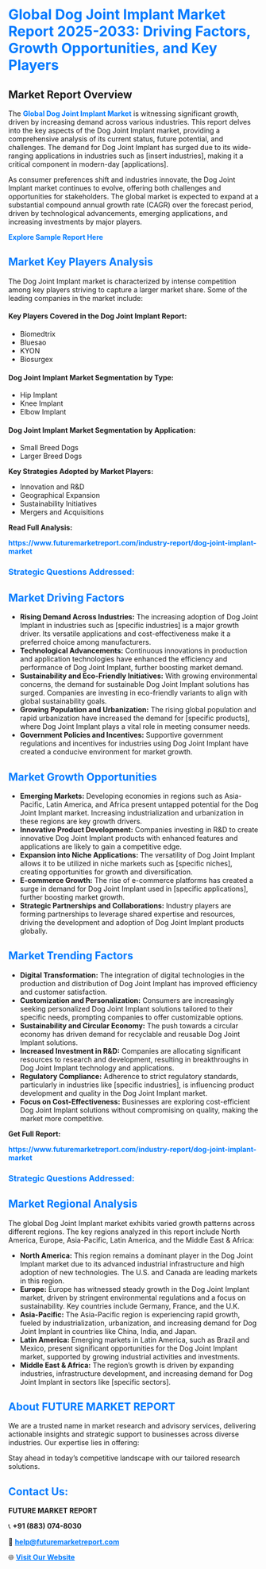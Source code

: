 <h1 style="color: #007BFF;">Global Dog Joint Implant Market Report 2025-2033: Driving Factors, Growth Opportunities, and Key Players</h1>

<section id="overview">
<h2>Market Report Overview</h2>
<p>The <a href="https://www.futuremarketreport.com/industry-report/dog-joint-implant-market" style="color: #007BFF; text-decoration: none;"><strong>Global Dog Joint Implant Market</strong></a> is witnessing significant growth, driven by increasing demand across various industries. This report delves into the key aspects of the Dog Joint Implant market, providing a comprehensive analysis of its current status, future potential, and challenges. The demand for Dog Joint Implant has surged due to its wide-ranging applications in industries such as [insert industries], making it a critical component in modern-day [applications].</p>
<p>As consumer preferences shift and industries innovate, the Dog Joint Implant market continues to evolve, offering both challenges and opportunities for stakeholders. The global market is expected to expand at a substantial compound annual growth rate (CAGR) over the forecast period, driven by technological advancements, emerging applications, and increasing investments by major players.</p>
</section>

<section id="overview">
<p><a href="https://www.futuremarketreport.com/request-sample/reportId=78373" style="color: #007BFF; text-decoration: none;"><strong>Explore Sample Report Here</strong></a></p>
</section>

<section id="key-players">
<h2 style="color: #007BFF;">Market Key Players Analysis</h2>
<p>The Dog Joint Implant market is characterized by intense competition among key players striving to capture a larger market share. Some of the leading companies in the market include:</p>
<h4>Key Players Covered in the Dog Joint Implant Report:</h4>
<ul><li>Biomedtrix</li><li>Bluesao</li><li>KYON</li><li>Biosurgex</li></ul>
<h4>Dog Joint Implant Market Segmentation by Type:</h4>
<ul><li>Hip Implant</li><li>Knee Implant</li><li>Elbow Implant</li></ul>

<h4>Dog Joint Implant Market Segmentation by Application:</h4>
<ul><li>Small Breed Dogs</li><li>Larger Breed Dogs</li></ul>
<p><strong>Key Strategies Adopted by Market Players:</strong></p>
<ul>
<li>Innovation and R&D</li>
<li>Geographical Expansion</li>
<li>Sustainability Initiatives</li>
<li>Mergers and Acquisitions</li>
</ul>
</section>

<section>
<p><strong>Read Full Analysis: </strong></p><a href="https://www.futuremarketreport.com/industry-report/dog-joint-implant-market" style="color: #007BFF; text-decoration: none;"><strong>https://www.futuremarketreport.com/industry-report/dog-joint-implant-market</strong></a>
<h3 style="color: #007BFF;">Strategic Questions Addressed:</h3>
</section>

<section id="driving-factors">
<h2 style="color: #007BFF;">Market Driving Factors</h2>
<ul>
<li><strong>Rising Demand Across Industries:</strong> The increasing adoption of Dog Joint Implant in industries such as [specific industries] is a major growth driver. Its versatile applications and cost-effectiveness make it a preferred choice among manufacturers.</li>
<li><strong>Technological Advancements:</strong> Continuous innovations in production and application technologies have enhanced the efficiency and performance of Dog Joint Implant, further boosting market demand.</li>
<li><strong>Sustainability and Eco-Friendly Initiatives:</strong> With growing environmental concerns, the demand for sustainable Dog Joint Implant solutions has surged. Companies are investing in eco-friendly variants to align with global sustainability goals.</li>
<li><strong>Growing Population and Urbanization:</strong> The rising global population and rapid urbanization have increased the demand for [specific products], where Dog Joint Implant plays a vital role in meeting consumer needs.</li>
<li><strong>Government Policies and Incentives:</strong> Supportive government regulations and incentives for industries using Dog Joint Implant have created a conducive environment for market growth.</li>
</ul>
</section>

<section id="growth-opportunities">
<h2 style="color: #007BFF;">Market Growth Opportunities</h2>
<ul>
<li><strong>Emerging Markets:</strong> Developing economies in regions such as Asia-Pacific, Latin America, and Africa present untapped potential for the Dog Joint Implant market. Increasing industrialization and urbanization in these regions are key growth drivers.</li>
<li><strong>Innovative Product Development:</strong> Companies investing in R&D to create innovative Dog Joint Implant products with enhanced features and applications are likely to gain a competitive edge.</li>
<li><strong>Expansion into Niche Applications:</strong> The versatility of Dog Joint Implant allows it to be utilized in niche markets such as [specific niches], creating opportunities for growth and diversification.</li>
<li><strong>E-commerce Growth:</strong> The rise of e-commerce platforms has created a surge in demand for Dog Joint Implant used in [specific applications], further boosting market growth.</li>
<li><strong>Strategic Partnerships and Collaborations:</strong> Industry players are forming partnerships to leverage shared expertise and resources, driving the development and adoption of Dog Joint Implant products globally.</li>
</ul>
</section>

<section id="trending-factors">
<h2 style="color: #007BFF;">Market Trending Factors</h2>
<ul>
<li><strong>Digital Transformation:</strong> The integration of digital technologies in the production and distribution of Dog Joint Implant has improved efficiency and customer satisfaction.</li>
<li><strong>Customization and Personalization:</strong> Consumers are increasingly seeking personalized Dog Joint Implant solutions tailored to their specific needs, prompting companies to offer customizable options.</li>
<li><strong>Sustainability and Circular Economy:</strong> The push towards a circular economy has driven demand for recyclable and reusable Dog Joint Implant solutions.</li>
<li><strong>Increased Investment in R&D:</strong> Companies are allocating significant resources to research and development, resulting in breakthroughs in Dog Joint Implant technology and applications.</li>
<li><strong>Regulatory Compliance:</strong> Adherence to strict regulatory standards, particularly in industries like [specific industries], is influencing product development and quality in the Dog Joint Implant market.</li>
<li><strong>Focus on Cost-Effectiveness:</strong> Businesses are exploring cost-efficient Dog Joint Implant solutions without compromising on quality, making the market more competitive.</li>
</ul>
</section>

<section>
<p><strong>Get Full Report: </strong></p><a href="https://www.futuremarketreport.com/industry-report/dog-joint-implant-market" style="color: #007BFF; text-decoration: none;"><strong>https://www.futuremarketreport.com/industry-report/dog-joint-implant-market</strong></a>
<h3 style="color: #007BFF;">Strategic Questions Addressed:</h3>
</section>


<section id="regional-analysis">
<h2 style="color: #007BFF;">Market Regional Analysis</h2>
<p>The global Dog Joint Implant market exhibits varied growth patterns across different regions. The key regions analyzed in this report include North America, Europe, Asia-Pacific, Latin America, and the Middle East & Africa:</p>
<ul>
<li><strong>North America:</strong> This region remains a dominant player in the Dog Joint Implant market due to its advanced industrial infrastructure and high adoption of new technologies. The U.S. and Canada are leading markets in this region.</li>
<li><strong>Europe:</strong> Europe has witnessed steady growth in the Dog Joint Implant market, driven by stringent environmental regulations and a focus on sustainability. Key countries include Germany, France, and the U.K.</li>
<li><strong>Asia-Pacific:</strong> The Asia-Pacific region is experiencing rapid growth, fueled by industrialization, urbanization, and increasing demand for Dog Joint Implant in countries like China, India, and Japan.</li>
<li><strong>Latin America:</strong> Emerging markets in Latin America, such as Brazil and Mexico, present significant opportunities for the Dog Joint Implant market, supported by growing industrial activities and investments.</li>
<li><strong>Middle East & Africa:</strong> The region’s growth is driven by expanding industries, infrastructure development, and increasing demand for Dog Joint Implant in sectors like [specific sectors].</li>
</ul>
</section>

<footer>
<h2 style="color: #007BFF;">About FUTURE MARKET REPORT</h2>
<p>We are a trusted name in market research and advisory services, delivering actionable insights and strategic support to businesses across diverse industries. Our expertise lies in offering:</p>

<p>Stay ahead in today’s competitive landscape with our tailored research solutions.</p>

<h2 style="color: #007BFF;">Contact Us:</h2>
<p><strong>FUTURE MARKET REPORT</strong></p>
<p>📞 <strong>+91 (883) 074-8030</strong></p>
<p>📧 <strong><a href="mailto:help@futuremarketreport.com" style="color: #007BFF;">help@futuremarketreport.com</a></strong></p>
<p>🌐 <strong><a href="https://www.futuremarketreport.com/" style="color: #007BFF;">Visit Our Website</a></strong></p>
</footer>